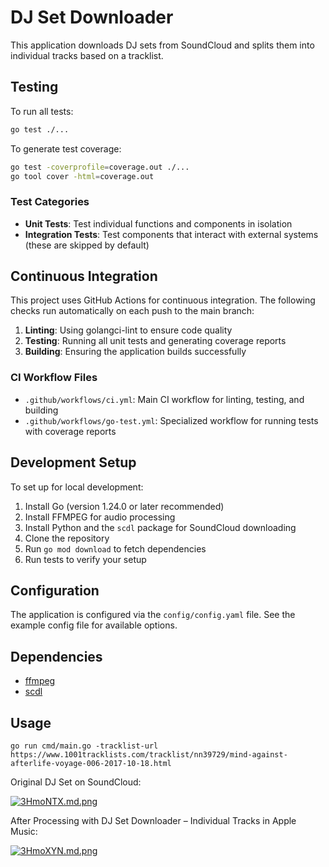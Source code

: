 # DJ Set Downloader

This application downloads DJ sets from SoundCloud and splits them into individual tracks based on a tracklist.

## Testing

To run all tests:

```bash
go test ./...
```

To generate test coverage:

```bash
go test -coverprofile=coverage.out ./...
go tool cover -html=coverage.out
```

### Test Categories

- **Unit Tests**: Test individual functions and components in isolation
- **Integration Tests**: Test components that interact with external systems (these are skipped by default)

## Continuous Integration

This project uses GitHub Actions for continuous integration. The following checks run automatically on each push to the main branch:

1. **Linting**: Using golangci-lint to ensure code quality
2. **Testing**: Running all unit tests and generating coverage reports
3. **Building**: Ensuring the application builds successfully

### CI Workflow Files

- `.github/workflows/ci.yml`: Main CI workflow for linting, testing, and building
- `.github/workflows/go-test.yml`: Specialized workflow for running tests with coverage reports

## Development Setup

To set up for local development:

1. Install Go (version 1.24.0 or later recommended)
2. Install FFMPEG for audio processing
3. Install Python and the `scdl` package for SoundCloud downloading
4. Clone the repository
5. Run `go mod download` to fetch dependencies
6. Run tests to verify your setup

## Configuration

The application is configured via the `config/config.yaml` file. See the example config file for available options.

## Dependencies

* [ffmpeg](https://github.com/FFmpeg/FFmpeg)
* [scdl](https://github.com/scdl-org/scdl)

## Usage

`go run cmd/main.go -tracklist-url https://www.1001tracklists.com/tracklist/nn39729/mind-against-afterlife-voyage-006-2017-10-18.html`

Original DJ Set on SoundCloud:

[![3HmoNTX.md.png](https://iili.io/3HmoNTX.md.png)](https://freeimage.host/i/3HmoNTX)

After Processing with DJ Set Downloader – Individual Tracks in Apple Music:

[![3HmoXYN.md.png](https://iili.io/3HmoXYN.md.png)](https://freeimage.host/i/3HmoXYN)